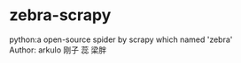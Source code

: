 zebra-scrapy
============

python:a open-source spider by scrapy which named 'zebra'
<br />
Author: arkulo 刚子 蕊 梁胖
